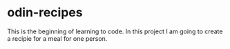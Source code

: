 # odin-recipes

This is the beginning of learning to code. In this project I am going to create a recipie for a meal for one person.